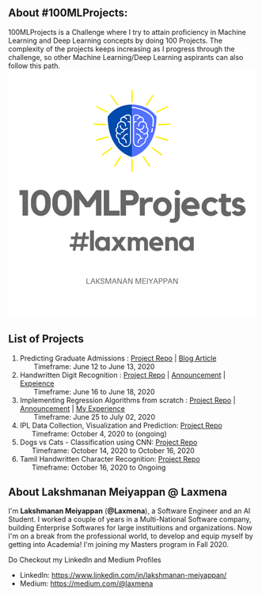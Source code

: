 <!-- # 100MLProjects -->

## About #100MLProjects:
100MLProjects is a Challenge where I try to attain proficiency in Machine Learning and Deep Learning concepts by doing 100 Projects. The complexity of the projects keeps increasing as I progress through the challenge, so other Machine Learning/Deep Learning aspirants can also follow this path.
![100 ML Projects Logo](100MLProjects.png)

## List of Projects
1. Predicting Graduate Admissions : [Project Repo](https://github.com/laxmena/100MLProjects/tree/master/Project1%20-%20Graduate%20Admissions%20Prediction) | [Blog Article](https://medium.com/@laxmena/project-1-of-100mlprojects-predicting-graduate-admissions-laxmena-dd6d140c052e) 
<br/>&nbsp;&nbsp;&nbsp;&nbsp;&nbsp;&nbsp; Timeframe: June 12 to June 13, 2020
2. Handwritten Digit Recognition : [Project Repo](https://github.com/laxmena/100MLProjects/tree/master/Project2%20-%20Digit%20Recognition) | [Announcement](https://medium.com/@laxmena/project2-of-100mlprojetcs-classification-mnist-digit-recognition-d9208856f1f2) | [Expeience](https://medium.com/@laxmena/handwritten-digit-classification-using-knn-and-svm-9b661220f512)
<br/>&nbsp;&nbsp;&nbsp;&nbsp;&nbsp;&nbsp; Timeframe: June 16 to June 18, 2020
3. Implementing Regression Algorithms from scratch : [Project Repo](https://github.com/laxmena/100MLProjects/tree/master/Project3%20-%20Implementing%20Regression%20Algorithms%20from%20Scratch) | [Announcement](https://medium.com/@laxmena/project-3-announcement-implementing-regression-algorithms-from-scratch-100mlprojects-laxmena-cbb508652038) | [My Experience](https://medium.com/@laxmena/implementing-regression-algorithms-from-scratch-experience-p3-of-100mlprojects-ece3509f9819)
<br/>&nbsp;&nbsp;&nbsp;&nbsp;&nbsp;&nbsp; Timeframe: June 25 to July 02, 2020
4. IPL Data Collection, Visualization and Prediction: [Project Repo](https://github.com/laxmena/100MLProjects/tree/master/Project4%20-%20IPL)<br/>&nbsp;&nbsp;&nbsp;&nbsp;&nbsp;&nbsp;Timeframe: October 4, 2020 to (ongoing)
5. Dogs vs Cats - Classification using CNN: [Project Repo](https://github.com/laxmena/100MLProjects/tree/master/Project%205%20-%20Dogs%20vs%20Cats)<br/>&nbsp;&nbsp;&nbsp;&nbsp;&nbsp;&nbsp;Timeframe: October 14, 2020 to October 16, 2020
6. Tamil Handwritten Character Recognition: [Project Repo](https://github.com/laxmena/100MLProjects/tree/master/Project6%20-%20Tamil%20Handwritten%20Character%20Recognition)<br/>&nbsp;&nbsp;&nbsp;&nbsp;&nbsp;&nbsp;Timeframe: October 16, 2020 to Ongoing

## About Lakshmanan Meiyappan @ Laxmena
I'm __Lakshmanan Meiyappan__ (**@Laxmena**), a Software Engineer and an AI Student. I worked a couple of years in a Multi-National Software company, building Enterprise Softwares for large instituitions and organizations. Now I'm on a break from the professional world, to develop and equip myself by getting into Academia! I'm joining my Masters program in Fall 2020.

Do Checkout my LinkedIn and Medium Profiles
- LinkedIn: https://www.linkedin.com/in/lakshmanan-meiyappan/
- Medium: https://medium.com/@laxmena
